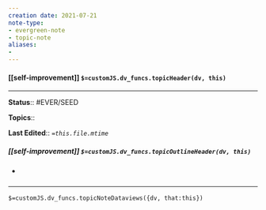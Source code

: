 ```yaml
---
creation date: 2021-07-21
note-type: 
- evergreen-note
- topic-note
aliases:
- 
---
```

 
#### [[self-improvement]] `$=customJS.dv_funcs.topicHeader(dv, this)`
---


**Status**:: #EVER/SEED 

**Topics**::  

**Last Edited**:: *`=this.file.mtime`*

##### [[self-improvement]] `$=customJS.dv_funcs.topicOutlineHeader(dv, this)`
- 

### <hr class="dataviews"/>

`$=customJS.dv_funcs.topicNoteDataviews({dv, that:this})`



